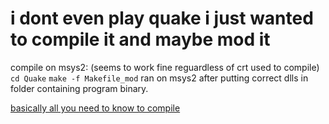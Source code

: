 # i dont even play quake i just wanted to compile it and maybe mod it

compile on msys2: (seems to work fine reguardless of crt used to compile)
`cd Quake`
`make -f Makefile_mod`
ran on msys2 after putting correct dlls in folder containing program binary.

[basically all you need to know to compile](https://steamcommunity.com/app/2310/discussions/0/1760230157504423368/)
